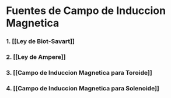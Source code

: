 # Fuentes de Campo de Induccion Magnetica

### 1. [[Ley de Biot-Savart]]
### 2. [[Ley de Ampere]]
### 3. [[Campo de Induccion Magnetica para Toroide]]
### 4. [[Campo de Induccion Magnetica para Solenoide]]
